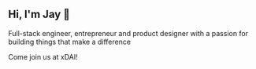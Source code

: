 ## Hi, I'm Jay 👋

Full-stack engineer, entrepreneur and product designer with a passion for building things that make a difference

Come join us at xDAI!
